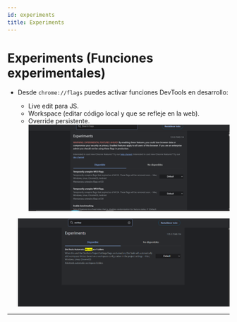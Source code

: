 ```yaml
---
id: experiments
title: Experiments
---
```

# Experiments (Funciones experimentales)

- Desde `chrome://flags` puedes activar funciones DevTools en desarrollo:
  - Live edit para JS.
  - Workspace (editar código local y que se refleje en la web).
  - Override persistente.
 ![Docs Version Dropdown](./img/exper.png)
  
  ![Docs Version Dropdown](./img/exper_2.png)

---